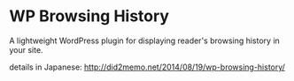 WP Browsing History
===================

A lightweight WordPress plugin for displaying reader's browsing history in your site.

details in Japanese: http://did2memo.net/2014/08/19/wp-browsing-history/
